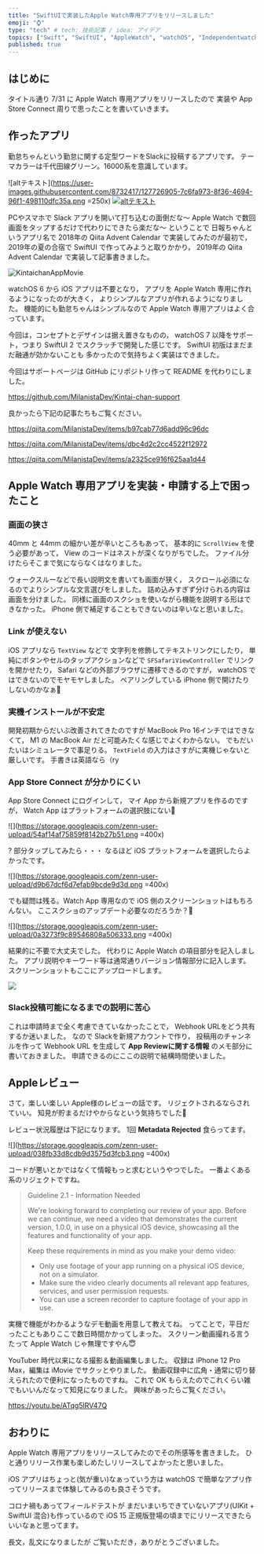 ```yaml
---
title: "SwiftUIで実装したApple Watch専用アプリをリリースしました"
emoji: "⌚️"
type: "tech" # tech: 技術記事 / idea: アイデア
topics: ["Swift", "SwiftUI", "AppleWatch", "watchOS", "IndependentwatchOSApps"]
published: true
---
```


## はじめに

タイトル通り 7/31 に Apple Watch 専用アプリをリリースしたので
実装や App Store Connect 周りで思ったことを書いていきます。

## 作ったアプリ

勤怠ちゃんという勤怠に関する定型ワードをSlackに投稿するアプリです。
テーマカラーは千代田線グリーン。16000系を意識しています。

![altテキスト](https://user-images.githubusercontent.com/8732417/127726905-7c6fa973-8f36-4694-96f1-498110dfc35a.png =250x)
[![altテキスト](https://tools.applemediaservices.com/api/badges/download-on-the-app-store/black/ja-jp?size=250x83&amp;releaseDate=1627603200&h=67f860c8a4424c97a47065fb78d09e10)](https://apps.apple.com/jp/app/%E5%8B%A4%E6%80%A0%E3%81%A1%E3%82%83%E3%82%93/id1577214020?itsct=apps_box_badge&amp;itscg=30200)

PCやスマホで Slack アプリを開いて打ち込むの面倒だな〜
Apple Watch で数回画面をタップするだけで代わりにできたら楽だな〜
ということで 日報ちゃんというアプリ名で
2018年の Qiita Advent Calendar で実装してみたのが最初で，
2019年の夏の合宿で SwiftUI で作ってみようと取りかかり，
2019年の Qiita Advent Calendar で実装して記事書きました。

![KintaichanAppMovie](https://user-images.githubusercontent.com/8732417/126958044-b1de1545-d1b4-4516-a3c4-e83ac38f6ce2.gif)

watchOS 6 から iOS アプリは不要となり，
アプリを Apple Watch 専用に作れるようになったのが大きく，
よりシンプルなアプリが作れるようになりました。
機能的にも勤怠ちゃんはシンプルなので Apple Watch 専用アプリはよく合っています。

今回は，コンセプトとデザインは据え置きなものの，
watchOS 7 以降をサポート，つまり SwiftUI 2 でスクラッチで開発した感じです。
SwiftUI 初版はまだまだ融通が効かないことも
多かったので気持ちよく実装はできました。

今回はサポートページは GitHub にリポジトリ作って README を代わりにしました。

https://github.com/MilanistaDev/Kintai-chan-support


良かったら下記の記事たちもご覧ください。

https://qiita.com/MilanistaDev/items/b97cab77d6add96c96dc

https://qiita.com/MilanistaDev/items/dbc4d2c2cc4522f12972

https://qiita.com/MilanistaDev/items/a2325ce916f625aa1d44

## Apple Watch 専用アプリを実装・申請する上で困ったこと

### 画面の狭さ

40mm と 44mm の細かい差が辛いところもあって，
基本的に `ScrollView` を使う必要があって，
View のコードはネストが深くなりがちでした。
ファイル分けたらそこまで気にならなくはなりました。

ウォークスルーなどで長い説明文を書いても画面が狭く，
スクロール必須になるのでよりシンプルな文言選びをしました。
詰め込みすぎず分けられる内容は画面を分けました。
同様に画面のスクショを使いながら機能を説明する形はできなかった。
iPhone 側で補足することもできないのは辛いなと思いました。

### Link が使えない

iOS アプリなら `TextView` などで
文字列を修飾してテキストリンクにしたり，
単純にボタンやセルのタップアクションなどで
`SFSafariViewController` でリンクを開かせたり，
Safari などの外部ブラウザに遷移できるのですが，
watchOS ではできないのでモヤモヤしました。
ペアリングしている iPhone 側で開けたりしないのかなぁ🤔

### 実機インストールが不安定

開発初期からだいぶ改善されてきたのですが
MacBook Pro 16インチではできなくて，
M1 の MacBook Air だと可能みたくな感じでよくわからない。
でもだいたいはシミュレータで事足りる。
`TextField` の入力はさすがに実機じゃないと厳しいです。
手書きは英語なら（ry

### App Store Connect が分かりにくい

App Store Connect にログインして，
マイ App から新規アプリを作るのですが，
Watch App はプラットフォームの選択肢にない🤔

![](https://storage.googleapis.com/zenn-user-upload/54af14af75859f8142b27b51.png =400x)

? 部分タップしてみたら・・・
なるほど iOS プラットフォームを選択したらよかったです。

![](https://storage.googleapis.com/zenn-user-upload/d9b67dcf6d7efab9bcde9d3d.png =400x)

でも疑問は残る。Watch App 専用なので
iOS 側のスクリーンショットはもちろんない。
ここスクショのアップデート必要なのだろうか？🤔

![](https://storage.googleapis.com/zenn-user-upload/0a3273f9c89546808a506333.png =400x)

結果的に不要で大丈夫でした。
代わりに Apple Watch の項目部分を記入しました。
アプリ説明やキーワード等は通常通りバージョン情報部分に記入します。
スクリーンショットもここにアップロードします。

![](https://storage.googleapis.com/zenn-user-upload/3e26a250984ff3c9b9a42b9d.png)

### Slack投稿可能になるまでの説明に苦心

これは申請時まで全く考慮できていなかったことで，
Webhook URLをどう共有するか迷いました。
なので Slackを新規アカウントで作り，
投稿用のチャンネルを作って Webhook URL を生成して
**App Reviewに関する情報** のメモ部分に書いておきました。
申請できるのにここの説明で結構時間使いました。

## Appleレビュー

さて，楽しい楽しい Apple様のレビューの話です。
リジェクトされるならされていい。
知見が貯まるだけやからなという気持ちでした🥶

レビュー状況履歴は下記になります。
1回 **Metadata Rejected** 食らってます。

![](https://storage.googleapis.com/zenn-user-upload/038fb33d8cdb9d3575d3fcb3.png =400x)

コードが悪いとかではなくて情報もっと求むというやつでした。
一番よくある系のリジェクトですね。

> Guideline 2.1 - Information Needed
>
> We're looking forward to completing our review of your app. Before we can continue, we need a video that demonstrates the current version, 1.0.0, in use on a physical iOS device, showcasing all the features and functionality of your app.
>
> Keep these requirements in mind as you make your demo video: 
>
>- Only use footage of your app running on a physical iOS device, not on a simulator. 
>- Make sure the video clearly documents all relevant app features, services, and user permission requests.
>- You can use a screen recorder to capture footage of your app in use. 

実機で機能がわかるようなデモ動画を用意して教えてね。
ってことで，平日だったこともありここで数日時間かかってしまった。
スクリーン動画撮れる言うたって Apple Watch じゃ無理ですやん😇

YouTuber 時代以来になる撮影＆動画編集しました。
収録は iPhone 12 Pro Max，編集は iMovie でサクッとやりました。
動画収録中に広角・通常に切り替えられたので便利になったものですね。
これで OK もらえたのでこれくらい雑でもいいんだなって知見になりました。
興味があったらご覧ください。

https://youtu.be/ATqg5lRV47Q

## おわりに

Apple Watch 専用アプリをリリースしてみたのでその所感等を書きました。
ひと通りリリース作業も楽しめたしリリースしてよかったと思いました。

iOS アプリはちょっと(気が重い)なぁっていう方は
watchOS で簡単なアプリ作ってリリースまで体験してみるのも良さそうです。

コロナ禍もあってフィールドテストが
まだいまいちできていないアプリ(UIKit + SwiftUI 混合)も作っているので
iOS 15 正規版登場の頃までにリリースできたらいいなぁと思ってます。

長文，乱文になりましたが
ご覧いただき，ありがとうございました。
